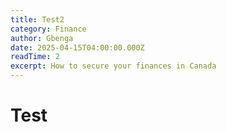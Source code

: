 ```yaml
---
title: Test2
category: Finance
author: Gbenga
date: 2025-04-15T04:00:00.000Z
readTime: 2
excerpt: How to secure your finances in Canada
---
```


# Test
